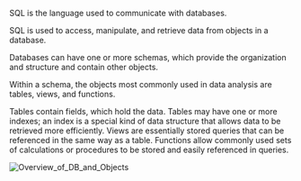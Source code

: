 SQL is the language used to communicate with databases. 

SQL is used to access, manipulate, and retrieve data from objects in a database. 

Databases can have one or more schemas, which provide the organization and structure and contain other objects.

Within a schema, the objects most commonly used in data analysis are tables, views, and functions.

Tables contain fields, which hold the data. 
  Tables may have one or more indexes; an index is a special kind of data structure that allows data to be retrieved more efficiently. 
  Views are essentially stored queries that can be referenced in the same way as a table. 
  Functions allow commonly used sets of calculations or procedures to be stored and easily referenced in queries. 
  
![Overview_of_DB_and_Objects](https://user-images.githubusercontent.com/16577898/206371691-ef43a1ea-026b-450f-afda-88f41d88b3ae.jpg)
